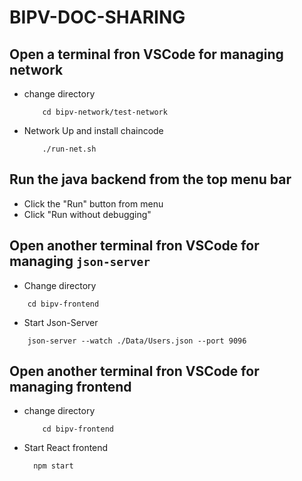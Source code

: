 # BIPV-DOC-SHARING

## Open a terminal fron VSCode for managing network

* change directory
  ``` 
      cd bipv-network/test-network 
  ```

* Network Up and install chaincode
  ``` 
      ./run-net.sh
  ```

## Run the java backend from the top menu bar 
   
   * Click the "Run" button from menu
   * Click "Run without debugging"


## Open another terminal fron VSCode for managing ``` json-server ```

* Change directory
``` 
    cd bipv-frontend 
```

* Start Json-Server
``` 
    json-server --watch ./Data/Users.json --port 9096 
```  



## Open another terminal fron VSCode for managing frontend

* change directory
  ``` 
      cd bipv-frontend 
  ```

* Start React frontend
  
  ``` 
    npm start 
  ```
